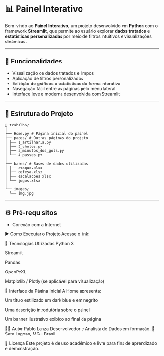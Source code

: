 # 📊 Painel Interativo

Bem-vindo ao **Painel Interativo**, um projeto desenvolvido em **Python** com o framework **Streamlit**, que permite ao usuário explorar **dados tratados** e **estatísticas personalizadas** por meio de filtros intuitivos e visualizações dinâmicas.

---

## 🚀 Funcionalidades

- Visualização de dados tratados e limpos  
- Aplicação de filtros personalizados  
- Exibição de gráficos e estatísticas de forma interativa  
- Navegação fácil entre as páginas pelo menu lateral  
- Interface leve e moderna desenvolvida com Streamlit  

---

## 🧭 Estrutura do Projeto
````
📁 trabalho/
│
├── Home.py # Página inicial do painel
├── pages/ # Outras páginas do projeto
│ ├── 1_artilharia.py
│ ├── 2_chutes.py
│ ├── 3_minutos_dos_gols.py
│ └── 4_passes.py
│
├── bases/ # Bases de dados utilizadas
│ ├── ataque.xlsx
│ ├── defesa.xlsx
│ ├── escalacoes.xlsx
│ └── jogos.xlsx
│
└── images/
  └── img.jpg
````

---

## ⚙️ Pré-requisitos

- Conexão com a Internet
  
▶️ Como Executar o Projeto
Acesse o link: 


🧩 Tecnologias Utilizadas
Python 3

Streamlit

Pandas

OpenPyXL

Matplotlib / Plotly (se aplicável para visualização)

🎨 Interface da Página Inicial
A Home apresenta:

Um título estilizado em dark blue e em negrito

Uma descrição introdutória sobre o painel

Um banner ilustrativo exibido ao final da página

👨‍💻 Autor
Pablo Lanza
Desenvolvedor e Analista de Dados em formação.
📍 Sete Lagoas, MG – Brasil

📝 Licença
Este projeto é de uso acadêmico e livre para fins de aprendizado e demonstração.
